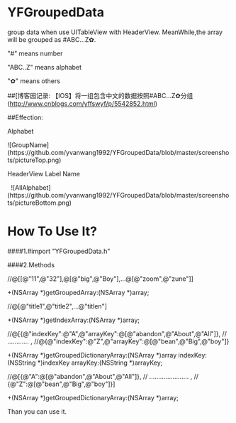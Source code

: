 # YFGroupedData
group data when use UITableView with HeaderView. MeanWhile,the array will be grouped as #ABC...Z✿.

"#"      means  number <p/>
"ABC..Z" means  alphabet <p/>
"✿"      means  others <p/>
  

##[博客园记录: 【IOS】将一组包含中文的数据按照#ABC...Z✿分组(http://www.cnblogs.com/yffswyf/p/5542852.html) 

##Effection: 

Alphabet 
<p/>
  ![GroupName](https://github.com/yvanwang1992/YFGroupedData/blob/master/screenshots/pictureTop.png)

HeaderView Label Name
<p/>
  ![AllAlphabet](https://github.com/yvanwang1992/YFGroupedData/blob/master/screenshots/pictureBottom.png)


# How To Use It?

####1.#import "YFGroupedData.h"


####2.Methods<p/>

//@[[@"11",@"32"],@[@"big",@"Boy"],...@[@"zoom",@"zune"]]<p/>
+(NSArray *)getGroupedArray:(NSArray *)array;

//@[@"title1",@"title2",...@"titlen"]<p/>
+(NSArray *)getIndexArray:(NSArray *)array;


//@[{@"indexKey":@"A",@"arrayKey":@[@"abandon",@"About",@"All"]},
//                    ............                              ,
//@{@"indexKey":@"Z",@"arrayKey":@[@"bean",@"Big",@"boy"]}<p/>
+(NSArray *)getGroupedDictionaryArray:(NSArray *)array
                             indexKey:(NSString *)indexKey
                             arrayKey:(NSString *)arrayKey;

//@[{@"A":@[@"abandon",@"About",@"All"]},
//       ......................         ,
//  {@"Z":@[@"bean",@"Big",@"boy"]}]<p/>
+(NSArray *)getGroupedDictionaryArray:(NSArray *)array;


Than you can use it.
